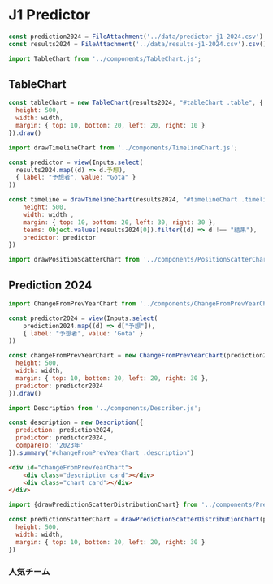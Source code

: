 # J1 Predictor

```js
const prediction2024 = FileAttachment('../data/predictor-j1-2024.csv').csv()
const results2024 = FileAttachment('../data/results-j1-2024.csv').csv()
```

```js
import TableChart from '../components/TableChart.js';
```

## TableChart

```js
const tableChart = new TableChart(results2024, "#tableChart .table", {
  height: 500,
  width: width,
  margin: { top: 10, bottom: 20, left: 20, right: 10 }
}).draw()
```

<div id="tableChart">
    <div class="table card"></div>
</div>




```js
import drawTimelineChart from '../components/TimelineChart.js';
```

```js
const predictor = view(Inputs.select(
  results2024.map((d) => d.予想),
  { label: "予想者", value: "Gota" }
))
```


```js
const timeline = drawTimelineChart(results2024, "#timelineChart .timeline", {
    height: 500,
    width: width ,
    margin: { top: 10, bottom: 20, left: 30, right: 30 },
    teams: Object.values(results2024[0]).filter((d) => d !== "結果"),
    predictor: predictor
})
```

```js
import drawPositionScatterChart from '../components/PositionScatterChart.js';
```




<div id="timelineChart">
    <div class="timeline card"></div>
</div>


## Prediction 2024

```js
import ChangeFromPrevYearChart from '../components/ChangeFromPrevYearChart.js';
```

```js
const predictor2024 = view(Inputs.select(
    prediction2024.map((d) => d["予想"]),
    { label: "予想者", value: 'Gota' }
))
```

```js
const changeFromPrevYearChart = new ChangeFromPrevYearChart(prediction2024, "#changeFromPrevYearChart .chart", {
  height: 500,
  width: width,
  margin: { top: 10, bottom: 20, left: 20, right: 30 },
  predictor: predictor2024
}).draw()
```

```js
import Description from '../components/Describer.js';
```


```js
const description = new Description({
  prediction: prediction2024,
  predictor: predictor2024,
  compareTo: '2023年'
}).summary("#changeFromPrevYearChart .description")
```

```html
<div id="changeFromPrevYearChart">
    <div class="description card"></div>
    <div class="chart card"></div>
</div>
```

```js
import {drawPredictionScatterDistributionChart} from '../components/PredictionScatterDistributionChart.js';
```

```js
const predictionScatterChart = drawPredictionScatterDistributionChart(prediction2024, "#predictionScatter .chart", {
  height: 500,
  width: width,
  margin: { top: 10, bottom: 20, left: 20, right: 30 }
})
```

### 人気チーム



<div id="predictionScatter">
    <div class="chart card"></div>
</div>
